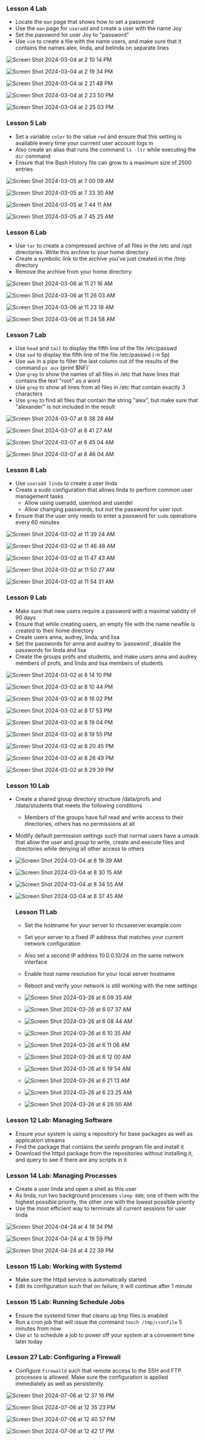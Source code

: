 ### Lesson 4 Lab
- Locate the `man` page that shows how to set a password
- Use the `man` page for `useradd` and create a user with the name Joy
- Set the password for user Joy to "password"
- Use `vim` to create a file with the name users, and make sure that it contains the names alex, linda, and belinda on separate lines

 ![Screen Shot 2024-03-04 at 2 10 14 PM](https://github.com/Mario7F/RHEL9/assets/59115100/cf7d47ba-0c1a-4120-ab08-e5043eb6d0c9)

 ![Screen Shot 2024-03-04 at 2 19 34 PM](https://github.com/Mario7F/RHEL9/assets/59115100/c37ffc59-daeb-4561-85a6-d8d4f0f8b029)

 ![Screen Shot 2024-03-04 at 2 21 48 PM](https://github.com/Mario7F/RHEL9/assets/59115100/f63b5ff2-cd45-4a30-8030-d93d1d527bc1)

 ![Screen Shot 2024-03-04 at 2 23 50 PM](https://github.com/Mario7F/RHEL9/assets/59115100/42ed38f4-2e34-4fa3-9cc3-e4f70b25e3cc)

 ![Screen Shot 2024-03-04 at 2 25 03 PM](https://github.com/Mario7F/RHEL9/assets/59115100/ee96ac8d-4020-4498-9e5e-944bc79d5854)

 ### Lesson 5 Lab
 - Set a variable `color` to the value `red` and ensure that this setting is available every time your currrent user account logs in
 - Also create an alias that runs the command `ls -ltr` while executing the `dir` command
 - Ensure that the Bash History file can grow to a maximum size of 2500 entries

 ![Screen Shot 2024-03-05 at 7 00 09 AM](https://github.com/Mario7F/RHEL9/assets/59115100/69c5c3ed-3175-499b-aad5-840773c990c4)

 ![Screen Shot 2024-03-05 at 7 33 30 AM](https://github.com/Mario7F/RHEL9/assets/59115100/09d4b7a9-1d53-4cdb-a894-b0276fcb2d0f)

 ![Screen Shot 2024-03-05 at 7 44 11 AM](https://github.com/Mario7F/RHEL9/assets/59115100/a3df539d-6bc8-46f1-81cb-ce26f3d9eb0e)

 ![Screen Shot 2024-03-05 at 7 45 25 AM](https://github.com/Mario7F/RHEL9/assets/59115100/6c5496bd-31f3-453d-a32f-35a147d3ae52)

 ### Lesson 6 Lab
 - Use `tar` to create a compressed archive of all files in the /etc and /opt directories. Write this archive to your home directory
 - Create a symbolic link to the archive you've just created in the /tmp directory
 - Remove the archive from your home directory.

  ![Screen Shot 2024-03-06 at 11 21 16 AM](https://github.com/Mario7F/RHEL9/assets/59115100/e612b9bf-ca13-402c-b6d8-32cb0e662912)

  ![Screen Shot 2024-03-06 at 11 26 03 AM](https://github.com/Mario7F/RHEL9/assets/59115100/272c0cda-2202-4cbb-b100-7041032a63ee)

  ![Screen Shot 2024-03-06 at 11 23 18 AM](https://github.com/Mario7F/RHEL9/assets/59115100/235f9701-7cb1-4b13-9870-23fe93478f01)

  ![Screen Shot 2024-03-06 at 11 24 58 AM](https://github.com/Mario7F/RHEL9/assets/59115100/f750aad9-9748-4d21-ae5c-b0728acc56da)

  ### Lesson 7 Lab
  - Use `head` and `tail` to display the fifth line of the file /etc/passwd
  - Use `sed` to display the fifth line of the file /etc/passwd (-n 5p)
  - Use `awk` in a pipe to filter the last column out of the results of the command `ps aux` {print $NF}'
  - Use `grep` to show the names of all files in /etc that have lines that contains the text "root" as a word
  - Use `grep` to show all lines from all files in /etc that contain exactly 3 characters
  - Use `grep` to find all files that contain the string "alex", but make sure that "alexander" is not included in the result

![Screen Shot 2024-03-07 at 8 38 28 AM](https://github.com/Mario7F/RHEL9/assets/59115100/a8f4970e-9ba0-4225-bda5-f90b68882277)

![Screen Shot 2024-03-07 at 8 41 27 AM](https://github.com/Mario7F/RHEL9/assets/59115100/cb05cb25-6a99-44ab-9060-0c3bcb20873d)

![Screen Shot 2024-03-07 at 8 45 04 AM](https://github.com/Mario7F/RHEL9/assets/59115100/e4524402-8973-4bd1-8233-6103d91f756c)

![Screen Shot 2024-03-07 at 8 46 04 AM](https://github.com/Mario7F/RHEL9/assets/59115100/8179591c-2630-454b-8dff-0c9e86977e33)

  

### Lesson 8 Lab

- Use `useradd linda` to create a user linda
- Create a sudo configuration that allows linda to perform common user management tasks
  - Allow using useradd, usermod and userdel
  - Allow changing passwords, but not the password for user root
- Ensure that the user only needs to enter a password for `sudo` operations every 60 minutes

![Screen Shot 2024-03-02 at 11 39 24 AM](https://github.com/Mario7F/RHEL9/assets/59115100/a9e6592d-dc39-4cc2-8541-6ac85358fd7f)

![Screen Shot 2024-03-02 at 11 46 48 AM](https://github.com/Mario7F/RHEL9/assets/59115100/4d02a892-8a59-4b1b-a8fb-9434d3709039)

![Screen Shot 2024-03-02 at 11 47 43 AM](https://github.com/Mario7F/RHEL9/assets/59115100/97e79fa8-55b5-405c-bf0d-2e8e0694c5be)

![Screen Shot 2024-03-02 at 11 50 27 AM](https://github.com/Mario7F/RHEL9/assets/59115100/3076d7c3-a780-4808-92ce-ddce0c6c1691)

![Screen Shot 2024-03-02 at 11 54 31 AM](https://github.com/Mario7F/RHEL9/assets/59115100/c7d1f100-6729-4c77-b4bc-b6ebb297d404)


### Lesson 9 Lab

- Make sure that new users require a password with a maximal validity of 90 days
- Ensure that while creating users, an empty file with the name newfile is created to their home directory
- Create users anna, audrey, linda, and lisa
- Set the passwords for anna and audrey to 'password', disable the passwords for linda and lisa
- Create the groups profs and students, and make users anna and audrey members of profs, and linda and lisa members of students

![Screen Shot 2024-03-02 at 8 14 10 PM](https://github.com/Mario7F/RHEL9/assets/59115100/815acaba-8a3d-4218-b5f4-5d583bdf7b53)

![Screen Shot 2024-03-02 at 8 10 44 PM](https://github.com/Mario7F/RHEL9/assets/59115100/8682c74a-1dcb-4218-96ee-6a4de2b79af3)

![Screen Shot 2024-03-02 at 8 16 02 PM](https://github.com/Mario7F/RHEL9/assets/59115100/8cd21a2a-7984-4d98-bceb-09c24a2abf9c)

![Screen Shot 2024-03-02 at 8 17 53 PM](https://github.com/Mario7F/RHEL9/assets/59115100/83084055-1372-44a0-941a-6d3183454c97)


![Screen Shot 2024-03-02 at 8 19 04 PM](https://github.com/Mario7F/RHEL9/assets/59115100/fd84ee35-7a2f-4f7d-a39e-30d58aa79952)

![Screen Shot 2024-03-02 at 8 19 55 PM](https://github.com/Mario7F/RHEL9/assets/59115100/cdd972ec-6962-44e8-97ea-ab13aacc6cb9)

![Screen Shot 2024-03-02 at 8 20 45 PM](https://github.com/Mario7F/RHEL9/assets/59115100/9ea34763-a804-4038-b295-f2ec39683640)

![Screen Shot 2024-03-02 at 8 26 49 PM](https://github.com/Mario7F/RHEL9/assets/59115100/cfa8540f-cd1e-4732-a37e-bddb779c5409)

![Screen Shot 2024-03-02 at 8 29 39 PM](https://github.com/Mario7F/RHEL9/assets/59115100/01a2efae-321f-458a-9b90-7d26a9641100)

### Lesson 10 Lab
- Create a shared group directory structure /data/profs and /data/students that meets the following conditions
   - Members of the groups have full read and write access to their directories, others has no permissions at all
- Modify default permission settings such that normal users have a umask that allow the user and group to write, create and execute files and directories while denying all other access to others

- ![Screen Shot 2024-03-04 at 8 19 39 AM](https://github.com/Mario7F/RHEL9/assets/59115100/6a40600b-78f7-4792-990d-b65399ba169a)

- ![Screen Shot 2024-03-04 at 8 30 15 AM](https://github.com/Mario7F/RHEL9/assets/59115100/7b7e78ff-95b2-4301-bb54-3fb6c20aa2c8)

- ![Screen Shot 2024-03-04 at 8 34 55 AM](https://github.com/Mario7F/RHEL9/assets/59115100/4b30bbce-a98d-479b-83f4-fa6eb9f18464)

- ![Screen Shot 2024-03-04 at 8 37 45 AM](https://github.com/Mario7F/RHEL9/assets/59115100/5b753bf3-ff96-446e-9527-01f842d1d5c9)

  ### Lesson 11 Lab
  - Set the hostname for your server to rhcsaserver.example.com
  - Set your server to a fixed IP address that matches your current network configuration
  - Also set a second IP address 10.0.0.10/24 on the same network interface
  - Enable host name resolution for your local server hostname
  - Reboot and verify your network is still working with the new settings
 
  - ![Screen Shot 2024-03-26 at 6 09 35 AM](https://github.com/Mario7F/RHEL9/assets/59115100/09c8bf18-c260-4b3a-a1f2-6878be333864)
 
  - ![Screen Shot 2024-03-26 at 6 07 37 AM](https://github.com/Mario7F/RHEL9/assets/59115100/88d53b3e-4dc8-4422-a41c-2b3687051aba)
 
  - ![Screen Shot 2024-03-26 at 6 08 44 AM](https://github.com/Mario7F/RHEL9/assets/59115100/bd651caf-f0c6-44fe-9553-13ecae69574f)
 
  - ![Screen Shot 2024-03-26 at 6 10 35 AM](https://github.com/Mario7F/RHEL9/assets/59115100/20c0a55c-e0cb-4653-bd23-517d10762f17)
 
  - ![Screen Shot 2024-03-26 at 6 11 06 AM](https://github.com/Mario7F/RHEL9/assets/59115100/797fb856-9212-4f3d-94ea-82d0f62578a0)
 
  - ![Screen Shot 2024-03-26 at 6 12 00 AM](https://github.com/Mario7F/RHEL9/assets/59115100/456bdbfa-5323-4304-8bfd-515a0d1c44b1)
 
  - ![Screen Shot 2024-03-26 at 6 19 54 AM](https://github.com/Mario7F/RHEL9/assets/59115100/4d8d51c9-000d-453d-83ba-e5e9ec0697e4)
 
  - ![Screen Shot 2024-03-26 at 6 21 13 AM](https://github.com/Mario7F/RHEL9/assets/59115100/022022b1-7554-4583-af0f-e23e5a2d975b)
 
  - ![Screen Shot 2024-03-26 at 6 23 25 AM](https://github.com/Mario7F/RHEL9/assets/59115100/3ee69ede-4e1d-4197-8694-67eb97967ca4)
 
  - ![Screen Shot 2024-03-26 at 6 26 00 AM](https://github.com/Mario7F/RHEL9/assets/59115100/c5d1027e-17d5-4c89-a02e-cf7ab2d60c8c)


### Lesson 12 Lab: Managing Software
- Ensure your system is using a repository for base packages as well as application streams
- Find the package that contains the seinfo program file and install it
- Download the httpd package from the repositories without installing it, and query to see if there are any scripts in it

### Lesson 14 Lab: Managing Processes
- Create a user linda and open a shell as this user
- As linda, run two background processes `sleep 600`; one of them with the highest possible priority, the other one with the lowest possible priority
- Use the most efficient way to terminate all current sessions for user linda

![Screen Shot 2024-04-24 at 4 19 34 PM](https://github.com/Mario7F/RHEL9/assets/59115100/78241599-24bc-41a0-ad35-6cce70bb55f5)

![Screen Shot 2024-04-24 at 4 19 59 PM](https://github.com/Mario7F/RHEL9/assets/59115100/bd64eb85-db17-4ac3-bea0-351b56dcf5af)


![Screen Shot 2024-04-24 at 4 22 39 PM](https://github.com/Mario7F/RHEL9/assets/59115100/98bd8788-e767-429f-ba47-0b4ed2fabda1)


### Lesson 15 Lab: Working with Systemd

- Make sure the httpd service is automatically started
- Edit its configuration such that on failure, it will continue after 1 minute

### Lesson 15 Lab: Running Schedule Jobs

- Ensure the systemd timer that cleans up tmp files is enabled
- Run a cron job that will issue the command `touch /tmp/cronfile` 5 minutes from now
- Use `at` to schedule a job to power off your system at a convenient time later today

### Lesson 27 Lab: Configuring a Firewall

- Configure `firewalld` such that remote access to the SSH and FTP processes is allowed. Make sure the configuration is applied immediately as well as persistently.

![Screen Shot 2024-07-06 at 12 37 16 PM](https://github.com/Mario7F/RHEL9/assets/59115100/49ee5309-6488-448d-ae2b-033e7b8d2824)


![Screen Shot 2024-07-06 at 12 35 23 PM](https://github.com/Mario7F/RHEL9/assets/59115100/b319756d-2059-435a-bdfc-ec63982734e5)


![Screen Shot 2024-07-06 at 12 40 57 PM](https://github.com/Mario7F/RHEL9/assets/59115100/9a4c79ad-ba5d-4968-a0ae-d6ce8a5ccd45)


![Screen Shot 2024-07-06 at 12 42 17 PM](https://github.com/Mario7F/RHEL9/assets/59115100/f3b5f880-0a55-491a-9d34-e6dc9797f090)

